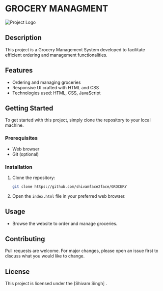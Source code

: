 # GROCERY MANAGMENT
![Project Logo](path/to/your/image.png)
## Description
This project is a Grocery Management System developed to facilitate efficient ordering and management functionalities.

## Features
- Ordering and managing groceries
- Responsive UI crafted with HTML and CSS
- Technologies used: HTML, CSS, JavaScript

## Getting Started
To get started with this project, simply clone the repository to your local machine.

### Prerequisites
- Web browser
- Git (optional)

### Installation
1. Clone the repository:
    ```bash
    git clone https://github.com/shivamface2face/GROCERY
    ```
2. Open the `index.html` file in your preferred web browser.

## Usage
- Browse the website to order and manage groceries.

## Contributing
Pull requests are welcome. For major changes, please open an issue first to discuss what you would like to change.

## License
This project is licensed under the [Shivam Singh] .
